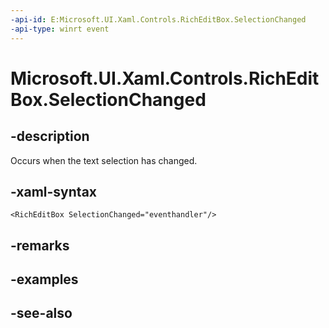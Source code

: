 ```yaml
---
-api-id: E:Microsoft.UI.Xaml.Controls.RichEditBox.SelectionChanged
-api-type: winrt event
---
```


<!-- Event syntax
public event Windows.UI.Xaml.RoutedEventHandler SelectionChanged
-->

# Microsoft.UI.Xaml.Controls.RichEditBox.SelectionChanged

## -description
Occurs when the text selection has changed.

## -xaml-syntax
```xaml
<RichEditBox SelectionChanged="eventhandler"/>
```


## -remarks

## -examples

## -see-also
